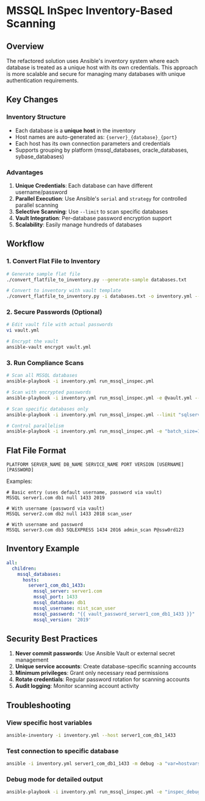 # MSSQL InSpec Inventory-Based Scanning

## Overview

The refactored solution uses Ansible's inventory system where each database is treated as a unique host with its own credentials. This approach is more scalable and secure for managing many databases with unique authentication requirements.

## Key Changes

### Inventory Structure
- Each database is a **unique host** in the inventory
- Host names are auto-generated as: `{server}_{database}_{port}`
- Each host has its own connection parameters and credentials
- Supports grouping by platform (mssql_databases, oracle_databases, sybase_databases)

### Advantages
1. **Unique Credentials**: Each database can have different username/password
2. **Parallel Execution**: Use Ansible's `serial` and `strategy` for controlled parallel scanning
3. **Selective Scanning**: Use `--limit` to scan specific databases
4. **Vault Integration**: Per-database password encryption support
5. **Scalability**: Easily manage hundreds of databases

## Workflow

### 1. Convert Flat File to Inventory

```bash
# Generate sample flat file
./convert_flatfile_to_inventory.py --generate-sample databases.txt

# Convert to inventory with vault template
./convert_flatfile_to_inventory.py -i databases.txt -o inventory.yml --vault-template vault.yml
```

### 2. Secure Passwords (Optional)

```bash
# Edit vault file with actual passwords
vi vault.yml

# Encrypt the vault
ansible-vault encrypt vault.yml
```

### 3. Run Compliance Scans

```bash
# Scan all MSSQL databases
ansible-playbook -i inventory.yml run_mssql_inspec.yml

# Scan with encrypted passwords
ansible-playbook -i inventory.yml run_mssql_inspec.yml -e @vault.yml --ask-vault-pass

# Scan specific databases only
ansible-playbook -i inventory.yml run_mssql_inspec.yml --limit "sqlserver01_*"

# Control parallelism
ansible-playbook -i inventory.yml run_mssql_inspec.yml -e "batch_size=10"
```

## Flat File Format

```
PLATFORM SERVER_NAME DB_NAME SERVICE_NAME PORT VERSION [USERNAME] [PASSWORD]
```

Examples:
```
# Basic entry (uses default username, password via vault)
MSSQL server1.com db1 null 1433 2019

# With username (password via vault)
MSSQL server2.com db2 null 1433 2018 scan_user

# With username and password
MSSQL server3.com db3 SQLEXPRESS 1434 2016 admin_scan P@ssw0rd123
```

## Inventory Example

```yaml
all:
  children:
    mssql_databases:
      hosts:
        server1_com_db1_1433:
          mssql_server: server1.com
          mssql_port: 1433
          mssql_database: db1
          mssql_username: nist_scan_user
          mssql_password: "{{ vault_password_server1_com_db1_1433 }}"
          mssql_version: '2019'
```

## Security Best Practices

1. **Never commit passwords**: Use Ansible Vault or external secret management
2. **Unique service accounts**: Create database-specific scanning accounts
3. **Minimum privileges**: Grant only necessary read permissions
4. **Rotate credentials**: Regular password rotation for scanning accounts
5. **Audit logging**: Monitor scanning account activity

## Troubleshooting

### View specific host variables
```bash
ansible-inventory -i inventory.yml --host server1_com_db1_1433
```

### Test connection to specific database
```bash
ansible -i inventory.yml server1_com_db1_1433 -m debug -a "var=hostvars[inventory_hostname]"
```

### Debug mode for detailed output
```bash
ansible-playbook -i inventory.yml run_mssql_inspec.yml -e "inspec_debug_mode=true"
```